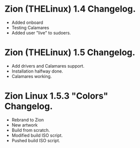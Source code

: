 # Zion (THELinux) 1.4 Changelog.
 - Added onboard
 - Testing Calamares
 - Added user "live" to sudoers.
 
# Zion (THELinux) 1.5 Changelog.
 - Add drivers and Calamares support.
 - Installation halfway done.
 - Calamares working.
 
# Zion Linux 1.5.3 "Colors" Changelog.
 - Rebrand to Zion
 - New artwork
 - Build from scratch.
 - Modified build ISO script.
 - Pushed build ISO script.
